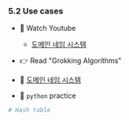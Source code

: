 ### 5.2 Use cases


- 🍒 Watch Youtube
    - [도메인 네임 시스템](https://www.youtube.com/watch?v=zrqivQVj3JM&list=PLuHgQVnccGMCI75J-rC8yZSVGZq3gYsFp)
    


- 👉 Read "Grokking Algorithms"


- 🍑 [도메인 네임 시스템](https://ko.wikipedia.org/wiki/%EB%8F%84%EB%A9%94%EC%9D%B8_%EB%84%A4%EC%9E%84_%EC%8B%9C%EC%8A%A4%ED%85%9C)




- 🐍 `python` practice

```python
# Hash table


```
